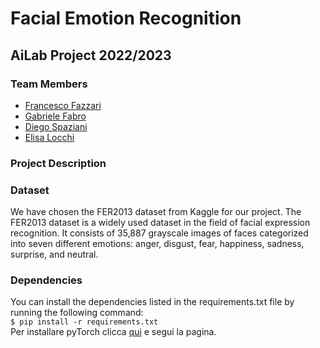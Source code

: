 # Facial Emotion Recognition 
## AiLab Project 2022/2023

### Team Members
- [Francesco Fazzari](https://github.com/CiZ01)
- [Gabriele Fabro](https://github.com/gabrielefabro)
- [Diego Spaziani](https://github.com/Spazio-D)
- [Elisa Locchi](https://github.com/Lokky99)


### Project Description

### Dataset
We have chosen the FER2013 dataset from Kaggle for our project. The FER2013 dataset is a widely used dataset in the field of facial expression recognition. It consists of 35,887 grayscale images of faces categorized into seven different emotions: anger, disgust, fear, happiness, sadness, surprise, and neutral.


### Dependencies

You can install the dependencies listed in the requirements.txt file by running the following command: \
`$ pip install -r requirements.txt ` \
Per installare pyTorch clicca [qui](https://pytorch.org/get-started/locally/) e segui la pagina.
